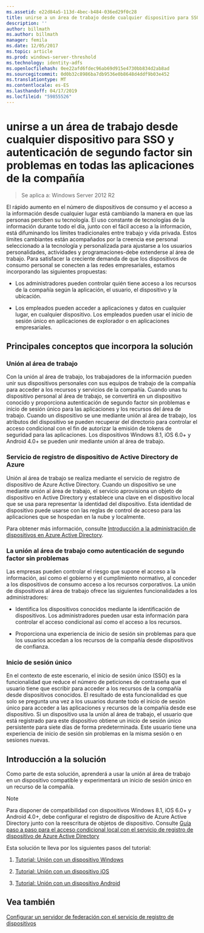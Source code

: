 ```yaml
---
ms.assetid: e22d84a5-113d-4bec-b484-036ed29f0c28
title: unirse a un área de trabajo desde cualquier dispositivo para SSO y autenticación de segundo factor sin problemas en todas las aplicaciones de la compañía
description: ''
author: billmath
ms.author: billmath
manager: femila
ms.date: 12/05/2017
ms.topic: article
ms.prod: windows-server-threshold
ms.technology: identity-adfs
ms.openlocfilehash: 0ee22afd6fdec96ab69d915e4730bb834d2ab8ad
ms.sourcegitcommit: 0d0b32c8986ba7db9536e0b8648d4ddf9b03e452
ms.translationtype: MT
ms.contentlocale: es-ES
ms.lasthandoff: 04/17/2019
ms.locfileid: "59855526"
---
```

# <a name="join-to-workplace-from-any-device-for-sso-and-seamless-second-factor-authentication-across-company-applications"></a>unirse a un área de trabajo desde cualquier dispositivo para SSO y autenticación de segundo factor sin problemas en todas las aplicaciones de la compañía

>Se aplica a: Windows Server 2012 R2

El rápido aumento en el número de dispositivos de consumo y el acceso a la información desde cualquier lugar está cambiando la manera en que las personas perciben su tecnología. El uso constante de tecnologías de la información durante todo el día, junto con el fácil acceso a la información, está difuminando los límites tradicionales entre trabajo y vida privada. Estos límites cambiantes están acompañados por la creencia ese personal seleccionado a la tecnología y personalizada para ajustarse a los usuarios personalidades, actividades y programaciones-debe extenderse al área de trabajo. Para satisfacer la creciente demanda de que los dispositivos de consumo personal se conecten a las redes empresariales, estamos incorporando las siguientes propuestas:

-   Los administradores pueden controlar quién tiene acceso a los recursos de la compañía según la aplicación, el usuario, el dispositivo y la ubicación.

-   Los empleados pueden acceder a aplicaciones y datos en cualquier lugar, en cualquier dispositivo. Los empleados pueden usar el inicio de sesión único en aplicaciones de explorador o en aplicaciones empresariales.

## <a name="key-concepts-introduced-in-the-solution"></a>Principales conceptos que incorpora la solución

### <a name="workplace-join"></a>Unión al área de trabajo
Con la unión al área de trabajo, los trabajadores de la información pueden unir sus dispositivos personales con sus equipos de trabajo de la compañía para acceder a los recursos y servicios de la compañía. Cuando unas tu dispositivo personal al área de trabajo, se convertirá en un dispositivo conocido y proporciona autenticación de segundo factor sin problemas e inicio de sesión único para las aplicaciones y los recursos del área de trabajo. Cuando un dispositivo se une mediante unión al área de trabajo, los atributos del dispositivo se pueden recuperar del directorio para controlar el acceso condicional con el fin de autorizar la emisión de tokens de seguridad para las aplicaciones. Los dispositivos Windows 8.1, iOS 6.0+ y Android 4.0+ se pueden unir mediante unión al área de trabajo.

### <a name="BKMK_DRS"></a>Servicio de registro de dispositivo de Active Directory de Azure
Unión al área de trabajo se realiza mediante el servicio de registro de dispositivo de Azure Active Directory. Cuando un dispositivo se une mediante unión al área de trabajo, el servicio aprovisiona un objeto de dispositivo en Active Directory y establece una clave en el dispositivo local que se usa para representar la identidad del dispositivo. Esta identidad de dispositivo puede usarse con las reglas de control de acceso para las aplicaciones que se hospedan en la nube y localmente.

Para obtener más información, consulte [Introducción a la administración de dispositivos en Azure Active Directory](https://docs.microsoft.com/azure/active-directory/device-management-introduction).

### <a name="workplace-join-as-a-seamless-second-factor-authentication"></a>La unión al área de trabajo como autenticación de segundo factor sin problemas
Las empresas pueden controlar el riesgo que supone el acceso a la información, así como el gobierno y el cumplimiento normativo, al conceder a los dispositivos de consumo acceso a los recursos corporativos. La unión de dispositivos al área de trabajo ofrece las siguientes funcionalidades a los administradores:

-   Identifica los dispositivos conocidos mediante la identificación de dispositivos. Los administradores pueden usar esta información para controlar el acceso condicional así como el acceso a los recursos.

-   Proporciona una experiencia de inicio de sesión sin problemas para que los usuarios accedan a los recursos de la compañía desde dispositivos de confianza.

### <a name="single-sign-on"></a>Inicio de sesión único
En el contexto de este escenario, el inicio de sesión único (SSO) es la funcionalidad que reduce el número de peticiones de contraseña que el usuario tiene que escribir para acceder a los recursos de la compañía desde dispositivos conocidos. El resultado de esta funcionalidad es que solo se pregunta una vez a los usuarios durante todo el inicio de sesión único para acceder a las aplicaciones y recursos de la compañía desde ese dispositivo. Si un dispositivo usa la unión al área de trabajo, el usuario que está registrado para este dispositivo obtiene un inicio de sesión único persistente para siete días de forma predeterminada. Este usuario tiene una experiencia de inicio de sesión sin problemas en la misma sesión o en sesiones nuevas.

## <a name="solution-overview"></a>Introducción a la solución
Como parte de esta solución, aprenderá a usar la unión al área de trabajo en un dispositivo compatible y experimentará un inicio de sesión único en un recurso de la compañía.

> [!NOTE]
> Para disponer de compatibilidad con dispositivos Windows 8.1, iOS 6.0+ y Android 4.0+, debe configurar el registro de dispositivo de Azure Active Directory junto con la reescritura de objetos de dispositivo. Consulte [Guía paso a paso para el acceso condicional local con el servicio de registro de dispositivo de Azure Active Directory](https://msdn.microsoft.com/library/azure/dn788908.aspx)

Esta solución te lleva por los siguientes pasos del tutorial:

1.  [Tutorial: Unión con un dispositivo Windows](../../ad-fs/operations/Walkthrough--Workplace-Join-with-a-Windows-Device.md)

2.  [Tutorial: Unión con un dispositivo iOS](../../ad-fs/operations/Walkthrough--Workplace-Join-with-an-iOS-Device.md)

3.  [Tutorial: Unión con un dispositivo Android](../../ad-fs/operations/walkthrough--workplace-join-to-an-android-device.md)

## <a name="see-also"></a>Vea también
[Configurar un servidor de federación con el servicio de registro de dispositivos](../deployment/configure-a-federation-server-with-device-registration-service.md)



